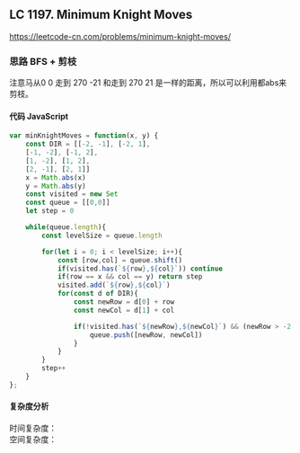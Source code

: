 ## LC 1197. Minimum Knight Moves
https://leetcode-cn.com/problems/minimum-knight-moves/
### 思路 BFS + 剪枝
注意马从0  0 走到 270 -21 和走到 270 21 是一样的距离，所以可以利用都abs来剪枝。


#### 代码 JavaScript

```JavaScript
var minKnightMoves = function(x, y) {
    const DIR = [[-2, -1], [-2, 1],
    [-1, -2], [-1, 2],
    [1, -2], [1, 2],
    [2, -1], [2, 1]]
    x = Math.abs(x)
    y = Math.abs(y)
    const visited = new Set
    const queue = [[0,0]]
    let step = 0

    while(queue.length){
        const levelSize = queue.length

        for(let i = 0; i < levelSize; i++){
            const [row,col] = queue.shift()
            if(visited.has(`${row},${col}`)) continue
            if(row == x && col == y) return step
            visited.add(`${row},${col}`)
            for(const d of DIR){
                const newRow = d[0] + row
                const newCol = d[1] + col

                if(!visited.has(`${newRow},${newCol}`) && (newRow > -2 && newRow <= x + 2 && newCol > -2 && newCol <= y + 2)){
                    queue.push([newRow, newCol])
                }
            }
        }
        step++
    }
};


```

#### 复杂度分析
时间复杂度： </br>
空间复杂度：